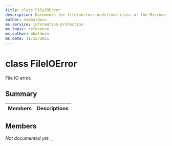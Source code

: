 ```yaml
---
title: class FileIOError 
description: Documents the fileioerror::undefined class of the Microsoft Information Protection (MIP) SDK.
author: msmbaldwin
ms.service: information-protection
ms.topic: reference
ms.author: mbaldwin
ms.date: 11/15/2021
---
```


# class FileIOError 
File IO error.
  
## Summary
 Members                        | Descriptions                                
--------------------------------|---------------------------------------------
  
## Members
_Not documented yet._
_

